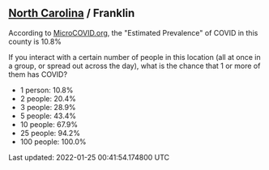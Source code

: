 
## [North Carolina](/united-states/north-carolina) / Franklin

According to [MicroCOVID.org](http://microcovid.org),
the "Estimated Prevalence" of COVID in this county is 10.8%

If you interact with a certain number of people in this location
(all at once in a group, or spread out across the day), what is the chance that
1 or more of them has COVID?

- 1 person: 10.8%
- 2 people: 20.4%
- 3 people: 28.9%
- 5 people: 43.4%
- 10 people: 67.9%
- 25 people: 94.2%
- 100 people: 100.0%

Last updated: 2022-01-25 00:41:54.174800 UTC
